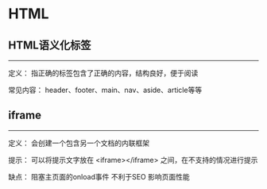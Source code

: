 # HTML
## HTML语义化标签
---
定义： 指正确的标签包含了正确的内容，结构良好，便于阅读

常见内容： header、footer、main、nav、aside、article等等

## iframe
---
定义： 会创建一个包含另一个文档的内联框架

提示： 可以将提示文字放在 \<iframe>\</iframe> 之间，在不支持的情况进行提示

缺点：
阻塞主页面的onload事件
不利于SEO
影响页面性能